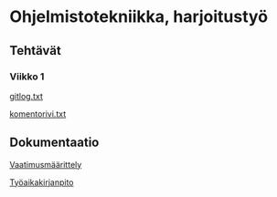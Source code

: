 # Ohjelmistotekniikka, harjoitustyö
## Tehtävät
### Viikko 1

[gitlog.txt](https://github.com/HiskiR/ot-harjoitustyo/blob/master/laskarit/viikko1/gitlog.txt)

[komentorivi.txt](https://github.com/HiskiR/ot-harjoitustyo/blob/master/laskarit/viikko1/komentorivi.txt)

## Dokumentaatio

[Vaatimusmäärittely](https://github.com/HiskiR/ot-harjoitustyo/blob/master/dokumentaatio/vaatimusmaarittely.md)

[Työaikakirjanpito](https://github.com/HiskiR/ot-harjoitustyo/blob/master/dokumentaatio/tuntikirjanpito.md)
